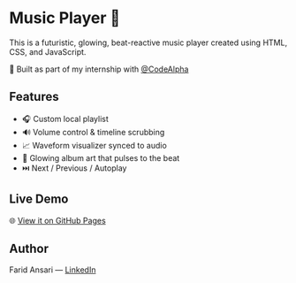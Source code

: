 # Music Player 🎵

This is a futuristic, glowing, beat-reactive music player created using HTML, CSS, and JavaScript.

🔨 Built as part of my internship with [@CodeAlpha](https://www.linkedin.com/company/codealpha/posts/?feedView=all)

## Features
- 🎧 Custom local playlist
- 🔊 Volume control & timeline scrubbing
- 📈 Waveform visualizer synced to audio
- 💚 Glowing album art that pulses to the beat
- ⏭️ Next / Previous / Autoplay

## Live Demo
🌐 [View it on GitHub Pages](https://mdfariduddinansari.github.io/CodeAlpha_MusicPlayer/)

## Author
Farid Ansari — [LinkedIn](https://www.linkedin.com/in/md-fariduddin-ansari-a481a5326/)
